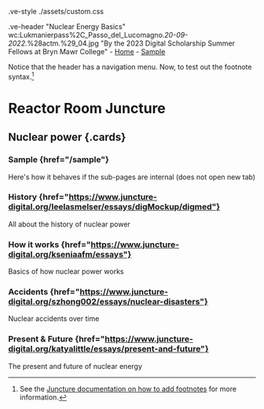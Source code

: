 .ve-style ./assets/custom.css

.ve-header "Nuclear Energy Basics" wc:Lukmanierpass%2C_Passo_del_Lucomagno._20-09-2022._%28actm.%29_04.jpg "By the 2023 Digital Scholarship Summer Fellows at Bryn Mawr College"
    - [Home](/)
    - [Sample](sample/)

Notice that the header has a navigation menu. Now, to test out the footnote syntax.[^1]

# Reactor Room Juncture

## Nuclear power {.cards}

### Sample {href="/sample"}

Here's how it behaves if the sub-pages are internal (does not open new tab)

### History {href="https://www.juncture-digital.org/leelasmelser/essays/digMockup/digmed"}

All about the history of nuclear power

### How it works {href="https://www.juncture-digital.org/kseniaafm/essays"}

Basics of how nuclear power works

### Accidents {href="https://www.juncture-digital.org/szhong002/essays/nuclear-disasters"}

Nuclear accidents over time

### Present & Future {href="https://www.juncture-digital.org/katyalittle/essays/present-and-future"}

The present and future of nuclear energy

[^1]: See the [Juncture documentation on how to add footnotes](https://www.juncture-digital.org/getting-started?id=add-footnotes) for more information.